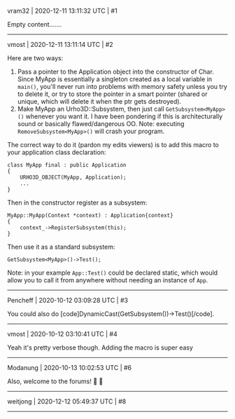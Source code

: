 vram32 | 2020-12-11 13:11:32 UTC | #1

Empty content.......

-------------------------

vmost | 2020-12-11 13:11:14 UTC | #2

Here are two ways:
1. Pass a pointer to the Application object into the constructor of Char. Since MyApp is essentially a singleton created as a local variable in `main()`, you'll never run into problems with memory safety unless you try to delete it, or try to store the pointer in a smart pointer (shared or unique, which will delete it when the ptr gets destroyed).
2. Make MyApp an Urho3D::Subsystem, then just call `GetSubsystem<MyApp>()` whenever you want it. I have been pondering if this is architecturally sound or basically flawed/dangerous OO. Note: executing `RemoveSubsystem<MyApp>()` will crash your program.

The correct way to do it (pardon my edits viewers) is to add this macro to your application class declaration:
```
class MyApp final : public Application
{
    URHO3D_OBJECT(MyApp, Application);
    ...
}
```
Then in the constructor register as a subsystem:
```
MyApp::MyApp(Context *context) : Application{context}
{
    context_->RegisterSubsystem(this);
}
```
Then use it as a standard subsystem:
```
GetSubsystem<MyApp>()->Test();
```

Note: in your example `App::Test()` could be declared static, which would allow you to call it from anywhere without needing an instance of `App`.

-------------------------

Pencheff | 2020-10-12 03:09:28 UTC | #3

You could also do [code]DynamicCast<App>(GetSubsystem<Application>())->Test()[/code].

-------------------------

vmost | 2020-10-12 03:10:41 UTC | #4

Yeah it's pretty verbose though. Adding the macro is super easy

-------------------------

Modanung | 2020-10-13 10:02:53 UTC | #6

Also, welcome to the forums! :confetti_ball: :slightly_smiling_face:

-------------------------

weitjong | 2020-12-12 05:49:37 UTC | #8



-------------------------

